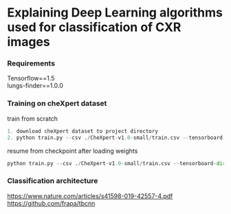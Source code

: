 # Explaining Deep Learning algorithms used for classification of CXR images

### Requirements
Tensorflow==1.5<br/>
lungs-finder==1.0.0

###  Training on cheXpert  dataset

train from scratch
```python
1. download cheXpert dataset to project directory
2. python train.py --csv ./CheXpert-v1.0-small/train.csv --tensorboard-dir ./logs --checkpoint-dir ./snapshots
``` 
resume from checkpoint after loading weights
```python
python train.py --csv ./CheXpert-v1.0-small/train.csv --tensorboard-dir ./logs --checkpoint-dir ./checkpoints --load-weights ./checkpoints/model_3.hd5
```

###  Classification architecture 

 https://www.nature.com/articles/s41598-019-42557-4.pdf<br/>
 https://github.com/frapa/tbcnn
